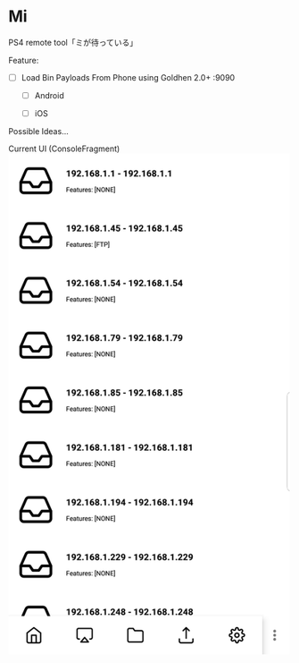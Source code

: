 # Mi
PS4 remote tool「ミが待っている」


Feature:

- [ ] Load Bin Payloads From Phone using Goldhen 2.0+ :9090
  - [ ] Android
  - [ ] iOS


Possible Ideas...

Current UI (ConsoleFragment)
![UI](/screenshot.png?raw=true "UI")
